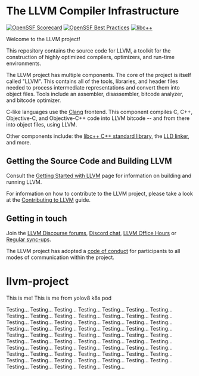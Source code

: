 # The LLVM Compiler Infrastructure

[![OpenSSF Scorecard](https://api.securityscorecards.dev/projects/github.com/llvm/llvm-project/badge)](https://securityscorecards.dev/viewer/?uri=github.com/llvm/llvm-project)
[![OpenSSF Best Practices](https://www.bestpractices.dev/projects/8273/badge)](https://www.bestpractices.dev/projects/8273)
[![libc++](https://github.com/llvm/llvm-project/actions/workflows/libcxx-build-and-test.yaml/badge.svg?branch=main&event=schedule)](https://github.com/llvm/llvm-project/actions/workflows/libcxx-build-and-test.yaml?query=event%3Aschedule)

Welcome to the LLVM project!

This repository contains the source code for LLVM, a toolkit for the
construction of highly optimized compilers, optimizers, and run-time
environments.

The LLVM project has multiple components. The core of the project is
itself called "LLVM". This contains all of the tools, libraries, and header
files needed to process intermediate representations and convert them into
object files. Tools include an assembler, disassembler, bitcode analyzer, and
bitcode optimizer.

C-like languages use the [Clang](https://clang.llvm.org/) frontend. This
component compiles C, C++, Objective-C, and Objective-C++ code into LLVM bitcode
-- and from there into object files, using LLVM.

Other components include:
the [libc++ C++ standard library](https://libcxx.llvm.org),
the [LLD linker](https://lld.llvm.org), and more.

## Getting the Source Code and Building LLVM

Consult the
[Getting Started with LLVM](https://llvm.org/docs/GettingStarted.html#getting-the-source-code-and-building-llvm)
page for information on building and running LLVM.

For information on how to contribute to the LLVM project, please take a look at
the [Contributing to LLVM](https://llvm.org/docs/Contributing.html) guide.

## Getting in touch

Join the [LLVM Discourse forums](https://discourse.llvm.org/), [Discord
chat](https://discord.gg/xS7Z362),
[LLVM Office Hours](https://llvm.org/docs/GettingInvolved.html#office-hours) or
[Regular sync-ups](https://llvm.org/docs/GettingInvolved.html#online-sync-ups).

The LLVM project has adopted a [code of conduct](https://llvm.org/docs/CodeOfConduct.html) for
participants to all modes of communication within the project.
# llvm-project
This is me!
This is me from yolov8 k8s pod

Testing... 
Testing... 
Testing... 
Testing... 
Testing... 
Testing... 
Testing... 
Testing... 
Testing... 
Testing... 
Testing... 
Testing... 
Testing... 
Testing... 
Testing... 
Testing... 
Testing... 
Testing... 
Testing... 
Testing... 
Testing... 
Testing... 
Testing... 
Testing... 
Testing... 
Testing... 
Testing... 
Testing... 
Testing... 
Testing... 
Testing... 
Testing... 
Testing... 
Testing... 
Testing... 
Testing... 
Testing... 
Testing... 
Testing... 
Testing... 
Testing... 
Testing... 
Testing... 
Testing... 
Testing... 
Testing... 
Testing... 
Testing... 
Testing... 
Testing... 
Testing... 
Testing... 
Testing... 
Testing... 
Testing... 
Testing... 
Testing... 
Testing... 
Testing... 
Testing... 
Testing... 
Testing... 
Testing... 
Testing... 
Testing... 
Testing... 
Testing... 
Testing... 
